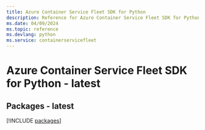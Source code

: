 ```yaml
---
title: Azure Container Service Fleet SDK for Python
description: Reference for Azure Container Service Fleet SDK for Python
ms.date: 04/09/2024
ms.topic: reference
ms.devlang: python
ms.service: containerservicefleet
---
```

# Azure Container Service Fleet SDK for Python - latest
## Packages - latest
[!INCLUDE [packages](container-service-fleet-index.md)]